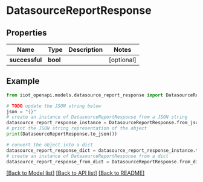 # DatasourceReportResponse


## Properties

Name | Type | Description | Notes
------------ | ------------- | ------------- | -------------
**successful** | **bool** |  | [optional] 

## Example

```python
from iiot_openapi.models.datasource_report_response import DatasourceReportResponse

# TODO update the JSON string below
json = "{}"
# create an instance of DatasourceReportResponse from a JSON string
datasource_report_response_instance = DatasourceReportResponse.from_json(json)
# print the JSON string representation of the object
print(DatasourceReportResponse.to_json())

# convert the object into a dict
datasource_report_response_dict = datasource_report_response_instance.to_dict()
# create an instance of DatasourceReportResponse from a dict
datasource_report_response_from_dict = DatasourceReportResponse.from_dict(datasource_report_response_dict)
```
[[Back to Model list]](../README.md#documentation-for-models) [[Back to API list]](../README.md#documentation-for-api-endpoints) [[Back to README]](../README.md)


